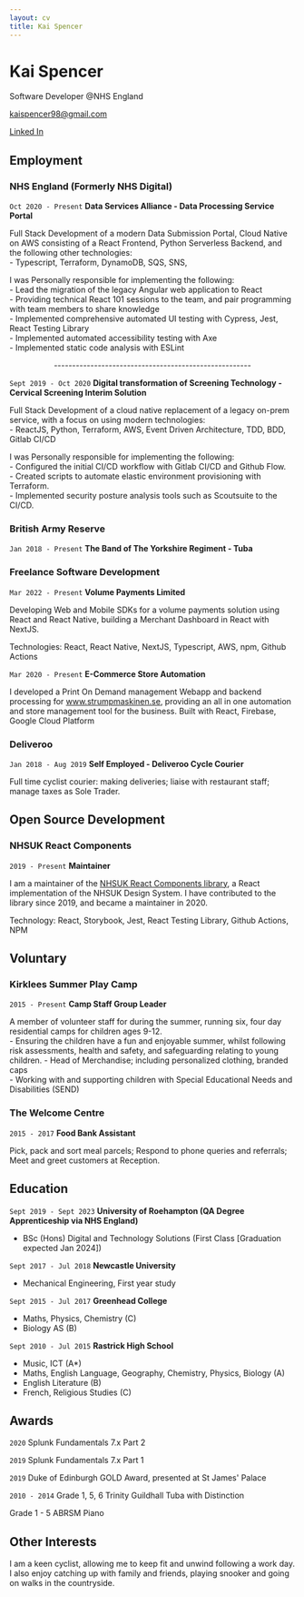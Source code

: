 ```yaml
---
layout: cv
title: Kai Spencer
---
```


# Kai Spencer

Software Developer @NHS England

kaispencer98@gmail.com

[Linked In](https://www.linkedin.com/in/kai-spencer-85b495166/)

## Employment

### NHS England (Formerly NHS Digital)

`Oct 2020 - Present`
**Data Services Alliance - Data Processing Service Portal**

Full Stack Development of a modern Data Submission Portal, Cloud Native on AWS consisting of a React Frontend, Python Serverless Backend, and the following other technologies: <br>
\- Typescript, Terraform, DynamoDB, SQS, SNS,

I was Personally responsible for implementing the following:<br>
\- Lead the migration of the legacy Angular web application to React<br>
\- Providing technical React 101 sessions to the team, and pair programming with team members to share knowledge<br>
\- Implemented comprehensive automated UI testing with Cypress, Jest, React Testing Library<br>
\- Implemented automated accessibility testing with Axe<br>
\- Implemented static code analysis with ESLint

<p style="text-align:center">------------------------------------------------------</p>

`Sept 2019 - Oct 2020`
**Digital transformation of Screening Technology - Cervical Screening Interim Solution**

Full Stack Development of a cloud native replacement of a legacy on-prem service, with a focus on using modern technologies:<br>
\- ReactJS, Python, Terraform, AWS, Event Driven Architecture, TDD, BDD, Gitlab CI/CD

I was Personally responsible for implementing the following:<br>
\- Configured the initial CI/CD workflow with Gitlab CI/CD and Github Flow.<br>
\- Created scripts to automate elastic environment provisioning with Terraform.<br>
\- Implemented security posture analysis tools such as Scoutsuite to the CI/CD.<br>

### British Army Reserve

`Jan 2018 - Present`
**The Band of The Yorkshire Regiment - Tuba**

### Freelance Software Development

`Mar 2022 - Present`
**Volume Payments Limited**

Developing Web and Mobile SDKs for a volume payments solution using React and React Native, building a Merchant Dashboard in React with NextJS.

Technologies: React, React Native, NextJS, Typescript, AWS, npm, Github Actions

`Mar 2020 - Present`
**E-Commerce Store Automation**

I developed a Print On Demand management Webapp and backend processing for www.strumpmaskinen.se, providing an all in one automation and store management tool for the business. Built with React, Firebase, Google Cloud Platform

### Deliveroo

`Jan 2018 - Aug 2019`
**Self Employed - Deliveroo Cycle Courier**

Full time cyclist courier: making deliveries; liaise with restaurant staff; manage taxes as Sole Trader.

## Open Source Development

### NHSUK React Components

`2019 - Present`
**Maintainer**

I am a maintainer of the [NHSUK React Components library](https://github.com/NHSDigital/nhsuk-react-components), a React implementation of the NHSUK Design System. I have contributed to the library since 2019, and became a maintainer in 2020.

Technology: React, Storybook, Jest, React Testing Library, Github Actions, NPM

## Voluntary

### Kirklees Summer Play Camp

`2015 - Present`
**Camp Staff Group Leader**

A member of volunteer staff for during the summer, running six, four day residential camps for children ages 9-12.<br>
\- Ensuring the children have a fun and enjoyable summer, whilst following risk assessments, health and safety, and safeguarding relating to young children.
\- Head of Merchandise; including personalized clothing, branded caps<br>
\- Working with and supporting children with Special Educational Needs and Disabilities (SEND)

### The Welcome Centre

`2015 - 2017`
**Food Bank Assistant**

Pick, pack and sort meal parcels; Respond to phone queries and referrals; Meet and greet customers at Reception.

## Education

`Sept 2019 - Sept 2023`
**University of Roehampton (QA Degree Apprenticeship via NHS England)**

- BSc (Hons) Digital and Technology Solutions (First Class [Graduation expected Jan 2024])

`Sept 2017 - Jul 2018`
**Newcastle University**

- Mechanical Engineering, First year study

`Sept 2015 - Jul 2017`
**Greenhead College**

- Maths, Physics, Chemistry (C)
- Biology AS (B)

`Sept 2010 - Jul 2015`
**Rastrick High School**

- Music, ICT (A\*)
- Maths, English Language, Geography, Chemistry, Physics, Biology (A)
- English Literature (B)
- French, Religious Studies (C)

## Awards

`2020`
Splunk Fundamentals 7.x Part 2

`2019`
Splunk Fundamentals 7.x Part 1

`2019`
Duke of Edinburgh GOLD Award, presented at St James' Palace

`2010 - 2014`
Grade 1, 5, 6 Trinity Guildhall Tuba with Distinction

Grade 1 - 5 ABRSM Piano

## Other Interests

I am a keen cyclist, allowing me to keep fit and unwind following a work day. I also enjoy catching up with family and friends, playing snooker and going on walks in the countryside.
